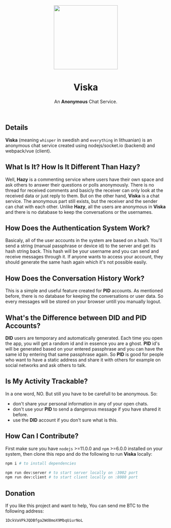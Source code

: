 <div align="center">
  <img src="https://raw.githubusercontent.com/nainemom/viska/dev/static/logo.png" height="200"/>
  <h1><b> Viska </b></h1>
  <p>An <b>Anonymous</b> Chat Service.</p>
  <br>
</div>

## Details

**Viska** (meaning `whisper` in swedish and `everything` in lithuanian) is an anonymous chat service created using nodejs/socket.io (backend) and webpack/vue (client).

## What Is It? How Is It Different Than Hazy?
Well, **Hazy** is a commenting service where users have their own space and ask others to answer their questions or polls anonymously. There is no thread for received comments and basicly the receiver can only look at the received data or just reply to them. But on the other hand, **Viska** is a chat service. The anonymous part still exists, but the receiver and the sender can chat with each other. Unlike **Hazy**, all the users are anonymous in **Viska** and there is no database to keep the conversations or the usernames.

## How Does the Authentication System Work?
Basicaly, all of the user accounts in the system are based on a hash. You'll send a string (manual passphrase or device id) to the server and get its hash string back. This hash will be your username and you can send and receive messages through it. If anyone wants to access your account, they should generate the same hash again which it's not possible easily.

## How Does the Conversation History Work?
This is a simple and useful feature created for **PID** accounts. As mentioned before, there is no database for keeping the conversations or user data. So every messages will be stored on your browser untill you manually logout.

## What's the Difference between DID and PID Accounts?
**DID** users are temporary and automatically generated. Each time you open the app, you will get a random id and in essence you are a ghost. **PID** id's will be generated based on your entered passphrase and you can have the same id by entering that same passphrase again. So **PID** is good for people who want to have a static address and share it with others for example on social networks and ask others to talk.

## Is My Activity Trackable?
In a one word, NO. But still you have to be carefull to be anonymous. So:
- don't share your personal information in any of your open chats.
- don't use your **PID** to send a dangerous message if you have shared it before.
- use the **DID** account if you don't sure what is this.

## How Can I Contribute?
First make sure you have `nodejs` >=11.0.0 and `npm` >=6.0.0 installed on your system, then clone this repo and do the following to run **Viska** locally:

```bash
npm i # to install dependencies

npm run dev:server # to start server locally on :3002 port
npm run dev:client # to start client locally on :8080 port
```

## Donation
If you like this project and want to help, You can send me BTC to the following address:
```
1DckVaVPkJQDBfga2Wd8moX9MbqUiurNoL
```